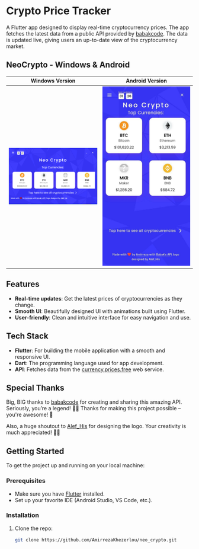 # Crypto Price Tracker

A Flutter app designed to display real-time cryptocurrency prices. The app fetches the latest data from a public API provided by [babakcode](https://github.com/babakcode/currency.prices.free). The data is updated live, giving users an up-to-date view of the cryptocurrency market.
## NeoCrypto - Windows & Android

| Windows Version | Android Version |
|----------------|----------------|
| <a href="https://raw.githubusercontent.com/AmirrezaKhezerlou/neo_crypto/refs/heads/main/shot2.png"><img src="https://raw.githubusercontent.com/AmirrezaKhezerlou/neo_crypto/refs/heads/main/shot2.png" width="300"></a> | <a href="https://raw.githubusercontent.com/AmirrezaKhezerlou/neo_crypto/refs/heads/main/an_shot.jpg"><img src="https://raw.githubusercontent.com/AmirrezaKhezerlou/neo_crypto/refs/heads/main/an_shot.jpg" width="300"></a> |


## Features
- **Real-time updates**: Get the latest prices of cryptocurrencies as they change.
- **Smooth UI**: Beautifully designed UI with animations built using Flutter.
- **User-friendly**: Clean and intuitive interface for easy navigation and use.

## Tech Stack
- **Flutter**: For building the mobile application with a smooth and responsive UI.
- **Dart**: The programming language used for app development.
- **API**: Fetches data from the [currency.prices.free](https://github.com/babakcode/currency.prices.free) web service.

  
## Special Thanks
Big, BIG thanks to [babakcode](https://github.com/babakcode/currency.prices.free) for creating and sharing this amazing API. Seriously, you’re a legend! 🙏💥 Thanks for making this project possible – you're awesome! 🌟  

Also, a huge shoutout to [Alef_His](https://t.me/Alef_His) for designing the logo. Your creativity is much appreciated! 🎨🔥


## Getting Started

To get the project up and running on your local machine:

### Prerequisites
- Make sure you have [Flutter](https://flutter.dev/docs/get-started/install) installed.
- Set up your favorite IDE (Android Studio, VS Code, etc.).
  
### Installation
1. Clone the repo:
   ```bash
   git clone https://github.com/AmirrezaKhezerlou/neo_crypto.git
